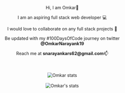 <div align="center">
   <p>Hi, I am Omkar👋</p>
   <p>I am an aspiring full stack web developer 💻</p>
   <p>I would love to collaborate on any full stack projects 👯</p>
   
   <p>Be updated with my #100DaysOfCode journey on twitter <b>@OmkarNarayank19</b></p>
   <p>Reach me at <b>snarayankars62@gmail.com</b>📫</p>
</div>
<br />
<br />

<!--  <div align="center">
  <img src="https://github-readme-stats.vercel.app/api/wakatime?username=largonarco&theme=midnight-purple" alt="Omkar's Wakatime stats"/>
</div>
<br />   -->

<div align="center">
  <img src="https://github-readme-stats.vercel.app/api/top-langs/?username=largonarco&layout=compact&theme=midnight-purple" alt="Omkar stats"/>
</div>
<br />

<div align="center">
   <img src="https://github-readme-stats.vercel.app/api?username=largonarco&show_icons=true&theme=midnight-purple&hide_rank=true" alt="Omkar's stats"/>
</div>











